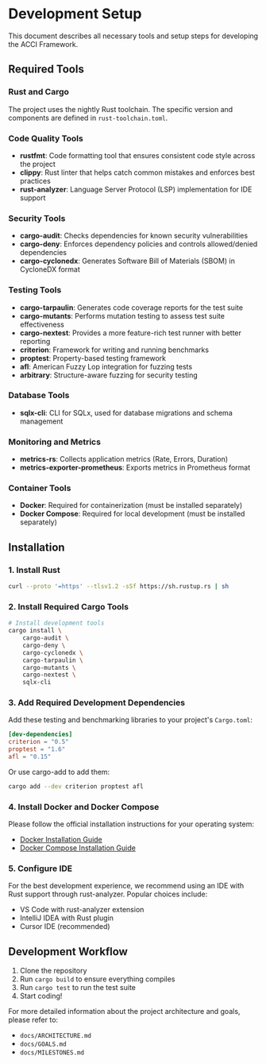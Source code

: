 # Development Setup

This document describes all necessary tools and setup steps for developing the ACCI Framework.

## Required Tools

### Rust and Cargo

The project uses the nightly Rust toolchain. The specific version and components are defined in `rust-toolchain.toml`.

### Code Quality Tools

- **rustfmt**: Code formatting tool that ensures consistent code style across the project
- **clippy**: Rust linter that helps catch common mistakes and enforces best practices
- **rust-analyzer**: Language Server Protocol (LSP) implementation for IDE support

### Security Tools

- **cargo-audit**: Checks dependencies for known security vulnerabilities
- **cargo-deny**: Enforces dependency policies and controls allowed/denied dependencies
- **cargo-cyclonedx**: Generates Software Bill of Materials (SBOM) in CycloneDX format

### Testing Tools

- **cargo-tarpaulin**: Generates code coverage reports for the test suite
- **cargo-mutants**: Performs mutation testing to assess test suite effectiveness
- **cargo-nextest**: Provides a more feature-rich test runner with better reporting
- **criterion**: Framework for writing and running benchmarks
- **proptest**: Property-based testing framework
- **afl**: American Fuzzy Lop integration for fuzzing tests
- **arbitrary**: Structure-aware fuzzing for security testing

### Database Tools

- **sqlx-cli**: CLI for SQLx, used for database migrations and schema management

### Monitoring and Metrics

- **metrics-rs**: Collects application metrics (Rate, Errors, Duration)
- **metrics-exporter-prometheus**: Exports metrics in Prometheus format

### Container Tools

- **Docker**: Required for containerization (must be installed separately)
- **Docker Compose**: Required for local development (must be installed separately)

## Installation

### 1. Install Rust

```bash
curl --proto '=https' --tlsv1.2 -sSf https://sh.rustup.rs | sh
```

### 2. Install Required Cargo Tools

```bash
# Install development tools
cargo install \
    cargo-audit \
    cargo-deny \
    cargo-cyclonedx \
    cargo-tarpaulin \
    cargo-mutants \
    cargo-nextest \
    sqlx-cli
```

### 3. Add Required Development Dependencies

Add these testing and benchmarking libraries to your project's `Cargo.toml`:

```toml
[dev-dependencies]
criterion = "0.5"
proptest = "1.6"
afl = "0.15"
```

Or use cargo-add to add them:

```bash
cargo add --dev criterion proptest afl
```

### 4. Install Docker and Docker Compose

Please follow the official installation instructions for your operating system:

- [Docker Installation Guide](https://docs.docker.com/get-docker/)
- [Docker Compose Installation Guide](https://docs.docker.com/compose/install/)

### 5. Configure IDE

For the best development experience, we recommend using an IDE with Rust support through rust-analyzer. Popular choices include:

- VS Code with rust-analyzer extension
- IntelliJ IDEA with Rust plugin
- Cursor IDE (recommended)

## Development Workflow

1. Clone the repository
2. Run `cargo build` to ensure everything compiles
3. Run `cargo test` to run the test suite
4. Start coding!

For more detailed information about the project architecture and goals, please refer to:

- `docs/ARCHITECTURE.md`
- `docs/GOALS.md`
- `docs/MILESTONES.md`
